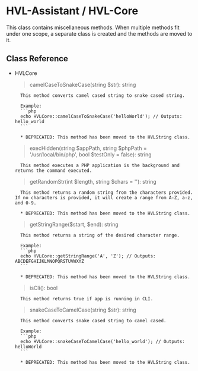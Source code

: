 # HVL-Assistant / HVL-Core

This class contains miscellaneous methods. When multiple methods fit under one scope, a separate class is created and the methods are moved to it.

## Class Reference

- HVLCore

	> camelCaseToSnakeCase(string $str): string

		This method converts camel cased string to snake cased string.

		Example:
		```php
		echo HVLCore::camelCaseToSnakeCase('helloWorld'); // Outputs: hello_world
		```

		* DEPRECATED: This method has been moved to the HVLString class.
	
	> execHidden(string $appPath, string $phpPath = '/usr/local/bin/php', bool $testOnly = false): string

		This method executes a PHP application is the background and returns the command executed.

	> getRandomStr(int $length, string $chars = ''): string

		This method returns a random string from the characters provided. If no characters is provided, it will create a range from A-Z, a-z, and 0-9.

		* DEPRECATED: This method has been moved to the HVLString class.

	> getStringRange($start, $end): string

		This method returns a string of the desired character range.

		Example:
		```php
		echo HVLCore::getStringRange('A', 'Z'); // Outputs: ABCDEFGHIJKLMNOPQRSTUVWXYZ
		```

		* DEPRECATED: This method has been moved to the HVLString class.

	> isCli(): bool
	
		This method returns true if app is running in CLI.

	> snakeCaseToCamelCase(string $str): string

		This method converts snake cased string to camel cased.

		Example:
		```php
		echo HVLCore::snakeCaseToCamelCase('hello_world'); // Outputs: helloWorld
		```

		* DEPRECATED: This method has been moved to the HVLString class.